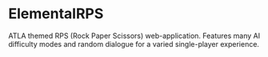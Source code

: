 # ElementalRPS
ATLA themed RPS (Rock Paper Scissors) web-application. Features many AI difficulty modes and random dialogue for a varied single-player experience.
